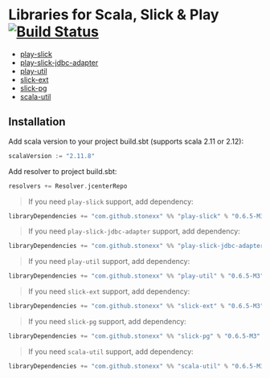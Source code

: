 # Libraries for Scala, Slick & Play [![Build Status](https://travis-ci.org/stonexx/lib.svg?branch=master)](https://travis-ci.org/stonexx/lib)

- [play-slick](https://github.com/stonexx/lib/tree/master/src/play-slick)
- [play-slick-jdbc-adapter](https://github.com/stonexx/lib/tree/master/src/play-slick-jdbc-adapter)
- [play-util](https://github.com/stonexx/lib/tree/master/src/play-util)
- [slick-ext](https://github.com/stonexx/lib/tree/master/src/slick-ext)
- [slick-pg](https://github.com/stonexx/lib/tree/master/src/slick-pg)
- [scala-util](https://github.com/stonexx/lib/tree/master/src/scala-util)

Installation
------------

Add scala version to your project build.sbt (supports scala 2.11 or 2.12):
```scala
scalaVersion := "2.11.8"
```

Add resolver to project build.sbt:
```scala
resolvers += Resolver.jcenterRepo
```

> If you need `play-slick` support, add dependency:
```scala
libraryDependencies += "com.github.stonexx" %% "play-slick" % "0.6.5-M3"
```

> If you need `play-slick-jdbc-adapter` support, add dependency:
```scala
libraryDependencies += "com.github.stonexx" %% "play-slick-jdbc-adapter" % "0.6.5-M3"
```

> If you need `play-util` support, add dependency:
```scala
libraryDependencies += "com.github.stonexx" %% "play-util" % "0.6.5-M3"
```

> If you need `slick-ext` support, add dependency:
```scala
libraryDependencies += "com.github.stonexx" %% "slick-ext" % "0.6.5-M3"
```

> If you need `slick-pg` support, add dependency:
```scala
libraryDependencies += "com.github.stonexx" %% "slick-pg" % "0.6.5-M3"
```

> If you need `scala-util` support, add dependency:
```scala
libraryDependencies += "com.github.stonexx" %% "scala-util" % "0.6.5-M3"
```
